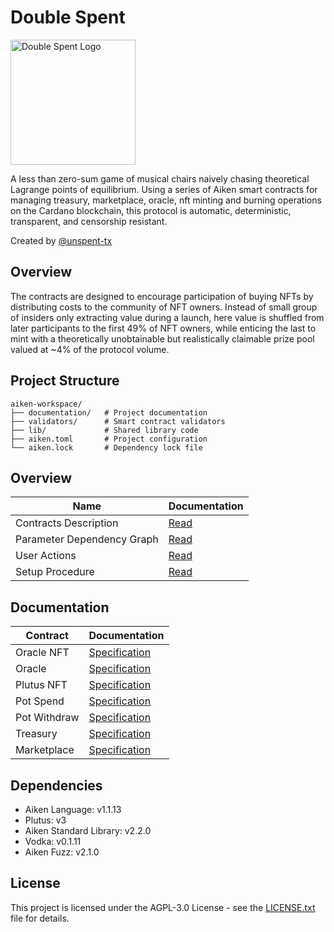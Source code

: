 # Double Spent

<img src="https://www.unspenttx.com/logo.png" alt="Double Spent Logo" width="200"/>

A less than zero-sum game of musical chairs naively chasing theoretical Lagrange points of equilibrium. Using a series of Aiken smart contracts for managing treasury, marketplace, oracle, nft minting and burning operations on the Cardano blockchain, this protocol is automatic, deterministic, transparent, and censorship resistant.

Created by [@unspent-tx](https://github.com/unspent-tx)

## Overview

The contracts are designed to encourage participation of buying NFTs by distributing costs to the community of NFT owners. Instead of small group of insiders only extracting value during a launch, here value is shuffled from later participants to the first 49% of NFT owners, while enticing the last to mint with a theoretically unobtainable but realistically claimable prize pool valued at ~4% of the protocol volume.

## Project Structure

```
aiken-workspace/
├── documentation/   # Project documentation
├── validators/      # Smart contract validators
├── lib/             # Shared library code
├── aiken.toml       # Project configuration
└── aiken.lock       # Dependency lock file
```

## Overview

| Name                       | Documentation                                                   |
| -------------------------- | --------------------------------------------------------------- |
| Contracts Description      | [Read](aiken-workspace/documentation/contracts-description.md)  |
| Parameter Dependency Graph | [Read](aiken-workspace/documentation/param-dependency-graph.md) |
| User Actions               | [Read](aiken-workspace/documentation/user-actions.md)           |
| Setup Procedure            | [Read](aiken-workspace/documentation/setup-procedure.md)        |

## Documentation

| Contract     | Documentation                                                                  |
| ------------ | ------------------------------------------------------------------------------ |
| Oracle NFT   | [Specification](aiken-workspace/documentation/specification/1_oracle_nft.md)   |
| Oracle       | [Specification](aiken-workspace/documentation/specification/2_oracle.md)       |
| Plutus NFT   | [Specification](aiken-workspace/documentation/specification/3_plutus_nft.md)   |
| Pot Spend    | [Specification](aiken-workspace/documentation/specification/4_pot_spend.md)    |
| Pot Withdraw | [Specification](aiken-workspace/documentation/specification/5_pot_withdraw.md) |
| Treasury     | [Specification](aiken-workspace/documentation/specification/6_treasury.md)     |
| Marketplace  | [Specification](aiken-workspace/documentation/specification/7_marketplace.md)  |

## Dependencies

- Aiken Language: v1.1.13
- Plutus: v3
- Aiken Standard Library: v2.2.0
- Vodka: v0.1.11
- Aiken Fuzz: v2.1.0

## License

This project is licensed under the AGPL-3.0 License - see the [LICENSE.txt](aiken-workspace/LICENSE.txt) file for details.
